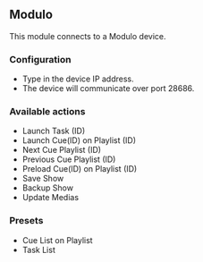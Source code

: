 ## Modulo

This module connects to a Modulo device.

### Configuration
* Type in the device IP address.
* The device will communicate over port 28686.

### Available actions
* Launch Task (ID)
* Launch Cue(ID) on Playlist (ID)
* Next Cue Playlist (ID)
* Previous Cue Playlist (ID)
* Preload Cue(ID) on Playlist (ID)
* Save Show
* Backup Show
* Update Medias

### Presets
* Cue List on Playlist
* Task List


